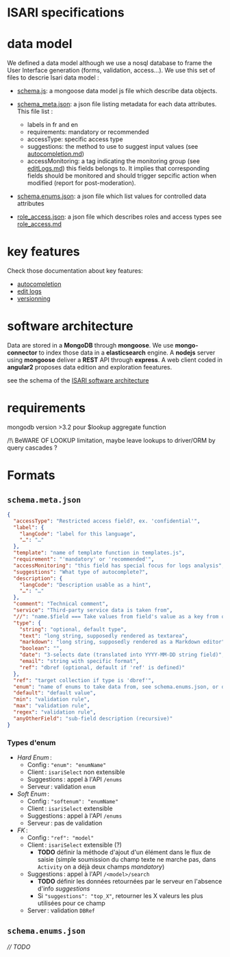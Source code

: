 # ISARI specifications

# data model

We defined a data model although we use a nosql database to frame the User Interface generation (forms, validation, access...).
We use this set of files to descrie Isari data model :

- [schema.js](schema.js): a mongoose data model js file which describe data objects.
- [schema_meta.json](schema.meta.json): a json file listing metadata for each data attributes. This file list :

	- labels in fr and en
	- requirements: mandatory or recommended
	- accessType: specific access type
	- suggestions: the method to use to suggest input values (see [autocompletion.md](docs/autocompletion.md))
	- accessMonitoring: a tag indicating the monitoring group (see [editLogs.md](docs/editLogs.md)) this fields belongs to. It implies that corresponding fields should be monitored and should trigger sepcific action when modified (report for post-moderation).

- [schema.enums.json](schema.enums.json): a json file which list values for controlled data attributes
- [role_access.json](role_access.json): a json file which describes roles and access types see [role_access.md](docs/role_access.md)

# key features

Check those documentation about key features:

- [autocompletion](docs/autocompletion.md)
- [edit logs](docs/editlogs.md)
- [versionning](docs/versionning.md)

# software architecture

Data are stored in a **MongoDB** through **mongoose**.
We use **mongo-connector** to index those data in a **elasticsearch** engine.
A **nodejs** server using **mongoose** deliver a **REST** API through **express**.
A web client coded in **angular2** proposes data edition and exploration feeatures.

see the schema of the [ISARI software architecture](docs/ISARI_software_architecture.svg)

# requirements

mongodb version >3.2 pour $lookup aggregate function

/!\ BeWARE OF LOOKUP limitation, maybe leave lookups to driver/ORM by query cascades ?

# Formats

## `schema.meta.json`

```json
{
  "accessType": "Restricted access field?, ex. 'confidential'",
  "label": {
    "langCode": "label for this language",
    "…": "…"
  },
  "template": "name of template function in templates.js",
  "requirement": "'mandatory' or 'recommended'",
  "accessMonitoring": "this field has special focus for logs analysis",
  "suggestions": "What type of autocomplete?",
  "description": {
    "langCode": "Description usable as a hint",
    "…": "…"
  },
  "comment": "Technical comment",
  "service": "Third-party service data is taken from",
  "//": "name.$field === Take values from field's value as a key from object enum",
  "type": {
    "string": "optional, default type",
    "text": "long string, supposedly rendered as textarea",
    "markdown": "long string, supposedly rendered as a Markdown editor",
    "boolean": "",
    "date": "3-selects date (translated into YYYY-MM-DD string field)",
    "email": "string with specific format",
    "ref": "dbref (optional, default if 'ref' is defined)"
  },
  "ref": "target collection if type is 'dbref'",
  "enum": "name of enums to take data from, see schema.enums.json, or direct list of values",
  "default": "default value",
  "min": "validation rule",
  "max": "validation rule",
  "regex": "validation rule",
  "anyOtherField": "sub-field description (recursive)"
}
```

### Types d'enum

* *Hard Enum* :
  * Config : `"enum": "enumName"`
  * Client : `isariSelect` non extensible
  * Suggestions : appel à l'API `/enums`
  * Serveur : validation `enum`
* *Soft Enum* :
  * Config : `"softenum": "enumName"`
  * Client : `isariSelect` extensible
  * Suggestions : appel à l'API `/enums`
  * Serveur : pas de validation
* *FK* :
  * Config : `"ref": "model"`
  * Client : `isariSelect` extensible (?)
    * **TODO** définir la méthode d'ajout d'un élément dans le flux de saisie (simple soumission du champ texte ne marche pas, dans `Activity` on a déjà deux champs *mandatory*)
  * Suggestions : appel à l'API `/<model>/search`
    * **TODO** définir les données retournées par le serveur en l'absence d'info *suggestions*
    * Si `"suggestions": "top_X"`, retourner les X valeurs les plus utilisées pour ce champ
  * Server : validation `DBRef`

## `schema.enums.json`

*// TODO*

